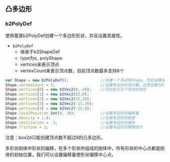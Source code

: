 ## 凸多边形
### b2PolyDef
使用基类b2PolyDef创建一个多边形形状，并且设置其属性。

- `b2PolyDef`
  - 继承于b2ShapeDef
  - type为e_ polyShape
  - vertices来表示顶点
  - vertexCount来表示顶点数，目前顶点数最多支持8个

``` javascript
var Shape = new b2PolyDef();              //创建一个多边形Shape，然后设置有关Shape的属性
Shape.vertexCount = 5;                    //设置多边形的顶点数，这里设置为5，意味着Shape是个五边形
Shape.vertices[0] = new b2Vec2(0,-20);    //分别定义五个顶点的坐标
Shape.vertices[1] = new b2Vec2(25,0); 
Shape.vertices[2] = new b2Vec2(15,30);
Shape.vertices[3] = new b2Vec2(-15,30);
Shape.vertices[4] = new b2Vec2(-25,0);
Shape.localPosition.Set(0, 30);           //设置多边形的偏移量
Shape.density = 1.0;                      //设置多边形的密度
Shape.restitution = .3;                   //设置多边形的弹性
Shape.friction = 1;                       //设置多边形的摩擦因子
```

注意：box2d只能创建顶点数不超过8的凸多边形。

多形状刚体中形状的偏移，在多个形状所组成的刚体中，所有形状的中心点都是刚体的初始位置，我们可以设置偏移量使形状偏移中心点。